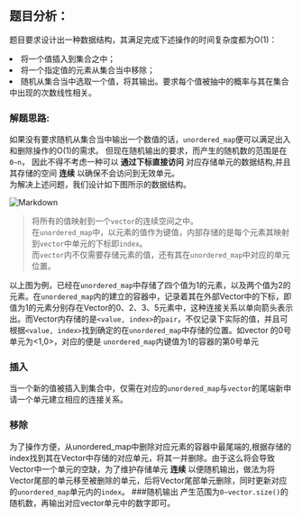 ## 题目分析：
题目要求设计出一种数据结构，其满足完成下述操作的时间复杂度都为O(1)：  
<li>将一个值插入到集合之中；
<li>将一个指定值的元素从集合当中移除；
<li>随机从集合当中选取一个值，将其输出。要求每个值被抽中的概率与其在集合中出现的次数线性相关。

### 解题思路:  
如果没有要求随机从集合当中输出一个数值的话，`unordered_map`便可以满足出入和删除操作的O(1)的需求。
但现在随机输出的要求，而产生的随机数的范围是在 `0~n`， 因此不得不考虑一种可以 **通过下标直接访问** 对应存储单元的数据结构,并且其存储的空间 **连续** 以确保不会访问到无效单元。  
为解决上述问题，我们设计如下图所示的数据结构。  

![Markdown](http://p1.bqimg.com/1949/b854c3c2fd4f6e4f.png)  
>将所有的值映射到一个`vector`的连续空间之中。  
>在`unordered_map`中，以元素的值作为键值，内部存储的是每个元素其映射到`vector`中单元的下标即`index`。  
>而`vector`内不仅需要存储元素的值，还有其在`unordered_map`中对应的单元位置。   

以上图为例，已经在`unordered_map`中存储了四个值为1的元素，以及两个值为2的元素。在`unordered_map`内的建立的容器中，记录着其在外部Vector中的下标，即值为1的元素分别存在Vector的0、2、3、5元素中，这种连接关系以单向箭头表示出。而Vector内存储的是`<value, index>`的`pair`，不仅记录下实际的值，并且可根据`<value, index>`找到确定的在`unordered_map`中存储的位置。如vector 的0号单元为<1,0>，对应的便是  `unordered_map`内键值为1的容器的第0号单元
### 插入  
当一个新的值被插入到集合中，仅需在对应的`unordered_map`与`vector`的尾端新申请一个单元建立相应的连接关系。
### 移除  
为了操作方便，从unordered_map中删除对应元素的容器中最尾端的,根据存储的index找到其在Vector中存储的对应单元，将其一并删除。由于这么将会导致Vector中一个单元的空缺，为了维护存储单元 **连续** 以便随机输出，做法为将Vector尾部的单元移至被删除的单元，后将Vector尾部单元删除，同时更新对应的`unordered_map`单元内的`index`。
###随机输出
产生范围为`0~vector.size()`的随机数，再输出对应vector单元中的数字即可。
